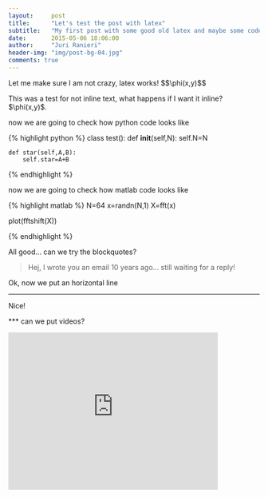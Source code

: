 ```yaml
---
layout:     post
title:      "Let's test the post with latex"
subtitle:   "My first post with some good old latex and maybe some code"
date:       2015-05-06 18:06:00
author:     "Juri Ranieri"
header-img: "img/post-bg-04.jpg"
comments: true
---
```


<p> Let me make sure I am not crazy, latex works! $$\phi(x,y)$$</p> 

<p>This was a test for not inline text, what happens if I want it inline? $\phi(x,y)$.</p>

now we are going to check how python code looks like

{% highlight python %}
class test():
	def __init__(self,N):
		self.N=N

	def star(self,A,B):
		self.star=A+B
{% endhighlight %}

now we are going to check how matlab code looks like

{% highlight matlab %}
N=64
x=randn(N,1)
X=fft(x)

plot(fftshift(X))


{% endhighlight %}

All good... can we try the blockquotes?

> Hej, I wrote you an email 10 years ago... still waiting for a reply!

Ok, now we put an horizontal line

***

Nice!

*** can we put videos?

<iframe width="420" height="315" src="http://www.youtube.com/embed/dQw4w9WgXcQ" frameborder="0" allowfullscreen></iframe>
